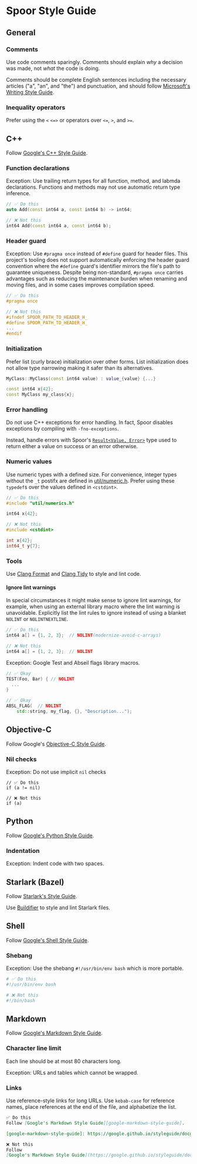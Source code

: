 # Spoor Style Guide

## General

### Comments
Use code comments sparingly. Comments should explain *why* a decision was made,
not *what* the code is doing.

Comments should be complete English sentences including the necessary articles
("a", "an", and "the") and punctuation, and should follow
[Microsoft's Writing Style Guide][microsoft-writing-style-guide].

### Inequality operators
Prefer using the `<` `<=>` or operators over `<=`, `>`, and `>=`.

## C++

Follow [Google's C++ Style Guide][google-cpp-style-guide].

### Function declarations

Exception: Use trailing return types for all function, method, and labmda
declarations. Functions and methods may not use automatic return type inference.

```c++
// ✅ Do this
auto Add(const int64 a, const int64 b) -> int64;

// ❌ Not this
int64 Add(const int64 a, const int64 b);
```

### Header guard

Exception: Use `#pragma once` instead of `#define` guard for header files. This
project's tooling does not support automatically enforcing the header guard
convention where the `#define` guard's identifier mirrors the file's path to
guarantee uniqueness. Despite being non-standard, `#pragma once` carries
advantages such as reducing the maintenance burden when renaming and moving
files, and in some cases improves compilation speed.

```c++
// ✅ Do this
#pragma once

// ❌ Not this
#ifndef SPOOR_PATH_TO_HEADER_H_
#define SPOOR_PATH_TO_HEADER_H_
...
#endif
```

### Initialization

Prefer list (curly brace) initialization over other forms. List initialization
does not allow type narrowing making it safer than its alternatives.

```c++
MyClass::MyClass(const int64 value) : value_{value} {...}

const int64 x{42};
const MyClass my_class{x};
```

### Error handling

Do not use C++ exceptions for error handling. In fact, Spoor disables exceptions
by compiling with `-fno-exceptions`.

Instead, handle errors with Spoor's [`Result<Value, Error>`][util-result-h]
type used to return either a value on success or an error otherwise.

### Numeric values

Use numeric types with a defined size. For convenience, integer types without
the `_t` postifx are defined in [util/numeric.h][util-numeric-h]. Prefer using
these `typedef`s over the values defined in `<cstdint>`.

```c++
// ✅ Do this
#include "util/numerics.h"

int64 x{42};

// ❌ Not this
#include <cstdint>

int x{42};
int64_t y{7};
```

### Tools

Use [Clang Format][clang-format] and [Clang Tidy][clang-tidy] to style and lint
code.

#### Ignore lint warnings

In special circumstances it might make sense to ignore lint warnings, for
example, when using an external library macro where the lint warning is
unavoidable. Explicitly list the lint rules to ignore instead of using a blanket
`NOLINT` or `NOLINTNEXTLINE`.

```c++
// ✅ Do this
int64 a[] = {1, 2, 3};  // NOLINT(modernize-avoid-c-arrays)

// ❌ Not this
int64 a[] = {1, 2, 3};  // NOLINT
```

Exception: Google Test and Abseil flags library macros.

```c++
// ✅ Okay
TEST(Foo, Bar) { // NOLINT
  ...
}

// ✅ Okay
ABSL_FLAG(  // NOLINT
    std::string, my_flag, {}, "Description...");
```

## Objective-C

Follow Google's [Objective-C Style Guide][google-objc-style-guide].

### Nil checks
Exception: Do not use implicit `nil` checks

```objc
// ✅ Do this
if (a != nil)

// ❌ Not this
if (a)
```

## Python

Follow [Google's Python Style Guide][google-python-style-guide].

### Indentation

Exception: Indent code with two spaces.

## Starlark (Bazel)

Follow [Starlark's Style Guide][starlark-style-guide].

Use [Buildifier][buildifier] to style and lint Starlark files.

## Shell

Follow [Google's Shell Style Guide][google-shell-style-guide].

### Shebang

Exception: Use the shebang `#!/usr/bin/env bash` which is more portable.

```bash
# ✅ Do this
#!/usr/bin/env bash

# ❌ Not this
#!/bin/bash
```

## Markdown

Follow [Google's Markdown Style Guide][google-markdown-style-guide].

### Character line limit

Each line should be at most 80 characters long.

Exception: URLs and tables which cannot be wrapped.

### Links

Use reference-style links for long URLs. Use `kebab-case` for reference names,
place references at the end of the file, and alphabetize the list.

```markdown
✅ Do this
Follow [Google's Markdown Style Guide][google-markdown-style-guide].

[google-markdown-style-guide]: https://google.github.io/styleguide/docguide/style.html#document-layout

❌ Not this
Follow
[Google's Markdown Style Guide](https://google.github.io/styleguide/docguide/style.html#document-layout).
```

[buildifier]: https://github.com/bazelbuild/buildtools/blob/master/buildifier/README.md
[clang-format]: https://clang.llvm.org/docs/ClangFormat.html
[clang-tidy]: https://clang.llvm.org/extra/clang-tidy/
[google-cpp-style-guide]: https://google.github.io/styleguide/cppguide.html
[google-markdown-style-guide]: https://google.github.io/styleguide/docguide/style.html#document-layout
[google-objc-style-guide]: https://google.github.io/styleguide/objcguide.html
[google-python-style-guide]: https://google.github.io/styleguide/pyguide.html
[google-shell-style-guide]: https://google.github.io/styleguide/shellguide.html
[microsoft-writing-style-guide]: https://docs.microsoft.com/en-us/style-guide/welcome/
[rust-result]: https://doc.rust-lang.org/std/result/
[starlark-style-guide]: https://docs.bazel.build/versions/master/skylark/bzl-style.html
[util-numeric-h]: util/numeric.h
[util-result-h]: util/result.h
